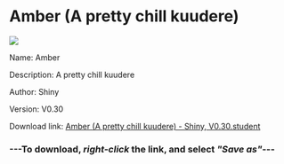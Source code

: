 # Amber (A pretty chill kuudere)

<img src = "https://raw.githubusercontent.com/Arbiter1223/Daigaku-Gurashi-Custom-Students/master/Students/Files/Amber%20(A%20pretty%20chill%20kuudere).png">

Name: Amber

Description: A pretty chill kuudere

Author: Shiny

Version: V0.30

Download link: <a href="https://raw.githubusercontent.com/Arbiter1223/Daigaku-Gurashi-Custom-Students/master/Students/Files/Amber%20(A%20pretty%20chill%20kuudere)%20-%20Shiny%2C%20V0.30.student">Amber (A pretty chill kuudere) - Shiny, V0.30.student</a>

### ---**To download, _right-click_ the link, and select _"Save as"_**---
